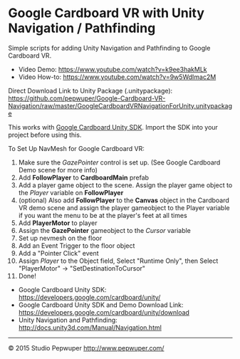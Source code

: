 # Google Cardboard VR with Unity Navigation / Pathfinding
Simple scripts for adding Unity Navigation and Pathfinding to Google Cardboard VR. 

- Video Demo: https://www.youtube.com/watch?v=k9ee3hakMLk
- Video How-to: https://www.youtube.com/watch?v=9w5WdImac2M

Direct Download Link to Unity Package (.unitypackage): https://github.com/pepwuper/Google-Cardboard-VR-Navigation/raw/master/GoogleCardboardVRNavigationForUnity.unitypackage

This works with [Google Cardboard Unity SDK](https://developers.google.com/cardboard/unity/). Import the SDK into your project before using this. 

To Set Up NavMesh for Google Cardboard VR:

1. Make sure the *GazePointer* control is set up. (See Google Cardboard Demo scene for more info)
2. Add **FollowPlayer** to **CardboardMain** prefab
3. Add a player game object to the scene. Assign the player game object to the *Player* variable on **FollowPlayer**
4. (optional) Also add **FollowPlayer** to the **Canvas** object in the Cardboard VR demo scene and assign the player gameobject to the Player variable if you want the menu to be at the player's feet at all times
5. Add **PlayerMotor** to player
6. Assign the **GazePointer** gameobject to the *Cursor* variable 
7. Set up nevmesh on the floor
8. Add an Event Trigger to the floor object
9. Add a "Pointer Click" event
10. Assign *Player* to the Object field, Select "Runtime Only", then Select "PlayerMotor" -> "SetDestinationToCursor"
11. Done!

- Google Cardboard Unity SDK: https://developers.google.com/cardboard/unity/
- Google Cardboard Unity SDK and Demo Download Link: https://developers.google.com/cardboard/unity/download
- Unity Navigation and Pathfinding: http://docs.unity3d.com/Manual/Navigation.html

---
© 2015 Studio Pepwuper http://www.pepwuper.com/